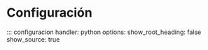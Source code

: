 # Configuración

::: configuracion
    handler: python
    options:
      show_root_heading: false
      show_source: true

